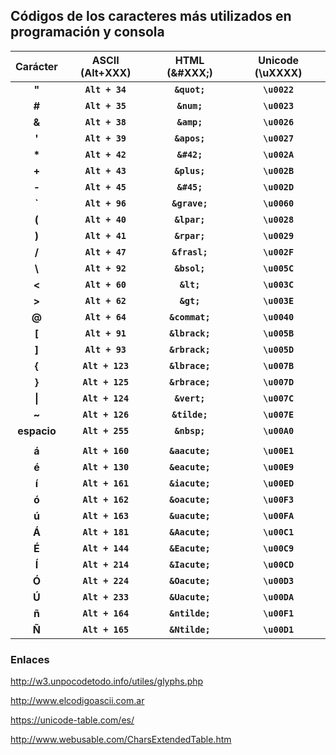 ## Códigos de los caracteres más utilizados en programación y consola

  Carácter  |  ASCII (Alt+XXX) |   HTML (&#XXX;)  |   Unicode (\uXXXX)
:----------:|:-------:|:-------:|:------------:
**"**|**`Alt + 34`** |**`&quot;`** |**`\u0022`**
**#**|**`Alt + 35`** |**`&num;`** |**`\u0023`**
**&**|**`Alt + 38`** |**`&amp;`** |**`\u0026`**
**'**|**`Alt + 39`** |**`&apos;`** |**`\u0027`**
**\***|**`Alt + 42`** |**`&#42;`** |**`\u002A`**
**+**|**`Alt + 43`** |**`&plus;`** |**`\u002B`**
**-**|**`Alt + 45`** |**`&#45;`** |**`\u002D`**
**`**|**`Alt + 96`** |**`&grave;`** |**`\u0060`**
**(**|**`Alt + 40`** |**`&lpar;`** |**`\u0028`**
**)**|**`Alt + 41`** |**`&rpar;`**|**`\u0029`**
**/**|**`Alt + 47`** |**`&frasl;`** |**`\u002F`**
**\\**|**`Alt + 92`** |**`&bsol;`** |**`\u005C`**
**<**|**`Alt + 60`** |**`&lt;`** |**`\u003C`**
**>**|**`Alt + 62`** |**`&gt;`** |**`\u003E`**
**@**|**`Alt + 64`**  |**`&commat;`**|**`\u0040`**
**[**|**`Alt + 91`** |**`&lbrack;`**|**`\u005B`**
**]**|**`Alt + 93`**  |**`&rbrack;`**|**`\u005D`**
**{**|**`Alt + 123`** |**`&lbrace;`**|**`\u007B`**
**}**|**`Alt + 125`** |**`&rbrace;`**|**`\u007D`**
**\|**|**`Alt + 124`** |**`&vert;`**|**`\u007C`**
**~**|**`Alt + 126`** |**`&tilde;`**|**`\u007E`**
**espacio**|**`Alt + 255`** |**`&nbsp;`**|**`\u00A0`**
 |||
**á**|**`Alt + 160`** |**`&aacute;`**|**`\u00E1`**
**é**|**`Alt + 130`** |**`&eacute;`**|**`\u00E9`**
**í**|**`Alt + 161`** |**`&iacute;`**|**`\u00ED`**
**ó**|**`Alt + 162`** |**`&oacute;`**|**`\u00F3`**
**ú**|**`Alt + 163`** |**`&uacute;`**|**`\u00FA`**
**Á**|**`Alt + 181`** |**`&Aacute;`**|**`\u00C1`**
**É**|**`Alt + 144`** |**`&Eacute;`**|**`\u00C9`**
**Í**|**`Alt + 214`** |**`&Iacute;`**|**`\u00CD`**
**Ó**|**`Alt + 224`** |**`&Oacute;`**|**`\u00D3`**
**Ú**|**`Alt + 233`** |**`&Uacute;`**|**`\u00DA`**
**ñ**|**`Alt + 164`** |**`&ntilde;`**|**`\u00F1`**
**Ñ**|**`Alt + 165`** |**`&Ntilde;`**|**`\u00D1`**
 

### Enlaces

<http://w3.unpocodetodo.info/utiles/glyphs.php>

<http://www.elcodigoascii.com.ar>

<https://unicode-table.com/es/>

<http://www.webusable.com/CharsExtendedTable.htm>
